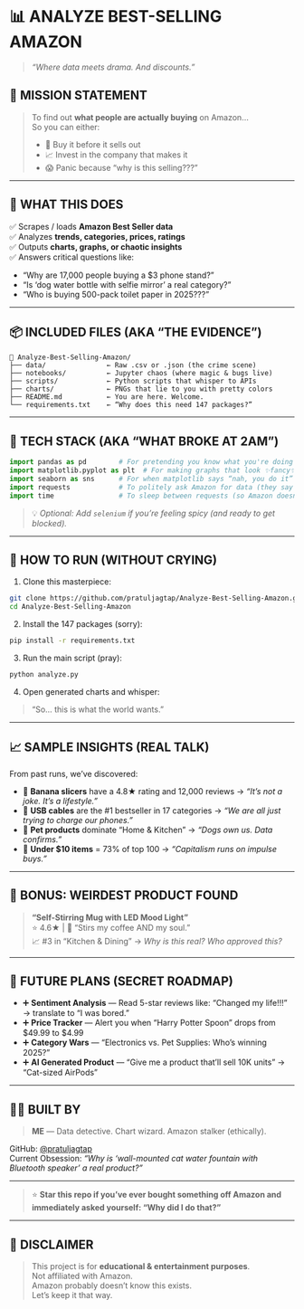 

# 📊 ANALYZE BEST-SELLING AMAZON  
> *“Where data meets drama. And discounts.”*


## 🚨 MISSION STATEMENT

> To find out **what people are actually buying** on Amazon…  
> So you can either:
> - 🛒 Buy it before it sells out  
> - 📈 Invest in the company that makes it  
> - 😱 Panic because “why is this selling???”

---

## 🎯 WHAT THIS DOES

✅ Scrapes / loads **Amazon Best Seller data**  
✅ Analyzes **trends, categories, prices, ratings**  
✅ Outputs **charts, graphs, or chaotic insights**  
✅ Answers critical questions like:
- “Why are 17,000 people buying a $3 phone stand?”
- “Is ‘dog water bottle with selfie mirror’ a real category?”
- “Who is buying 500-pack toilet paper in 2025???”

---

## 📦 INCLUDED FILES (AKA “THE EVIDENCE”)

```
📁 Analyze-Best-Selling-Amazon/
├── data/               ← Raw .csv or .json (the crime scene)
├── notebooks/          ← Jupyter chaos (where magic & bugs live)
├── scripts/            ← Python scripts that whisper to APIs
├── charts/             ← PNGs that lie to you with pretty colors
├── README.md           ← You are here. Welcome.
└── requirements.txt    ← “Why does this need 147 packages?”
```

---

## 🧪 TECH STACK (AKA “WHAT BROKE AT 2AM”)

```python
import pandas as pd        # For pretending you know what you're doing
import matplotlib.pyplot as plt  # For making graphs that look ✨fancy✨
import seaborn as sns      # For when matplotlib says “nah, you do it”
import requests            # To politely ask Amazon for data (they say no)
import time                # To sleep between requests (so Amazon doesn’t ban you)
```

> 💡 *Optional: Add `selenium` if you’re feeling spicy (and ready to get blocked).*

---

## 🚀 HOW TO RUN (WITHOUT CRYING)

1. Clone this masterpiece:
```bash
git clone https://github.com/pratuljagtap/Analyze-Best-Selling-Amazon.git
cd Analyze-Best-Selling-Amazon
```

2. Install the 147 packages (sorry):
```bash
pip install -r requirements.txt
```

3. Run the main script (pray):
```bash
python analyze.py
```

4. Open generated charts and whisper:
> “So… this is what the world wants.”

---

## 📈 SAMPLE INSIGHTS (REAL TALK)

From past runs, we’ve discovered:

- 🍌 **Banana slicers** have a 4.8★ rating and 12,000 reviews → *“It’s not a joke. It’s a lifestyle.”*
- 🔌 **USB cables** are the #1 bestseller in 17 categories → *“We are all just trying to charge our phones.”*
- 🐶 **Pet products** dominate “Home & Kitchen” → *“Dogs own us. Data confirms.”*
- 💸 **Under $10 items** = 73% of top 100 → *“Capitalism runs on impulse buys.”*

---

## 🤯 BONUS: WEIRDEST PRODUCT FOUND

> **“Self-Stirring Mug with LED Mood Light”**  
> ⭐ 4.6★ | 💬 “Stirs my coffee AND my soul.”  
> 📈 #3 in “Kitchen & Dining” → *Why is this real? Who approved this?*

---

## 🔮 FUTURE PLANS (SECRET ROADMAP)

- ➕ **Sentiment Analysis** — Read 5-star reviews like: “Changed my life!!!” → translate to “I was bored.”
- ➕ **Price Tracker** — Alert you when “Harry Potter Spoon” drops from $49.99 to $4.99
- ➕ **Category Wars** — “Electronics vs. Pet Supplies: Who’s winning 2025?”
- ➕ **AI Generated Product** — “Give me a product that’ll sell 10K units” → “Cat-sized AirPods”

---

## 🧑‍💻 BUILT BY

> **ME** — Data detective. Chart wizard. Amazon stalker (ethically).

GitHub: [@pratuljagtap](https://github.com/pratuljagtap)    
Current Obsession: *“Why is ‘wall-mounted cat water fountain with Bluetooth speaker’ a real product?”*

---

> ⭐ **Star this repo if you’ve ever bought something off Amazon and immediately asked yourself: “Why did I do that?”**

---

## 📜 DISCLAIMER

> This project is for **educational & entertainment purposes**.  
> Not affiliated with Amazon.  
> Amazon probably doesn’t know this exists.  
> Let’s keep it that way.


